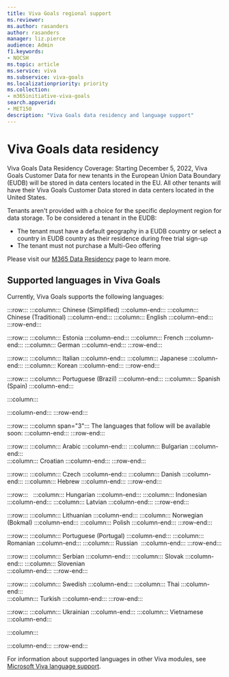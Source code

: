 ```yaml
---
title: Viva Goals regional support
ms.reviewer: 
ms.author: rasanders
author: rasanders
manager: liz.pierce
audience: Admin
f1.keywords:
- NOCSH
ms.topic: article
ms.service: viva
ms.subservice: viva-goals
ms.localizationpriority: priority
ms.collection:  
- m365initiative-viva-goals  
search.appverid:
- MET150
description: "Viva Goals data residency and language support"
---
```


# Viva Goals data residency

Viva Goals Data Residency Coverage: Starting December 5, 2022, Viva Goals Customer Data for new tenants in the European Union Data Boundary (EUDB) will be stored in data centers located in the EU. All other tenants will have their Viva Goals Customer Data stored in data centers located in the United States. 

Tenants aren't provided with a choice for the specific deployment region for data storage. To be considered a tenant in the EUDB:

- The tenant must have a default geography in a EUDB country or select a country in EUDB country as their residence during free trial sign-up
- The tenant must not purchase a Multi-Geo offering 

Please visit our [M365 Data Residency](/microsoft-365/enterprise/o365-data-locations) page to learn more.

## Supported languages in Viva Goals

Currently, Viva Goals supports the following languages: 

:::row:::
   :::column:::
      Chinese (Simplified)
   :::column-end:::
   :::column:::
      Chinese (Traditional)
   :::column-end:::
   :::column:::
      English
   :::column-end:::
:::row-end:::

:::row:::
      :::column:::
      Estonia
   :::column-end:::
   :::column:::
      French
   :::column-end:::
   :::column:::
      German
   :::column-end:::
:::row-end:::

:::row:::
   :::column:::
      Italian
   :::column-end:::
   :::column:::
      Japanese
   :::column-end:::
   :::column:::
      Korean
   :::column-end:::
:::row-end:::

:::row:::
   :::column:::
      Portuguese (Brazil)
   :::column-end:::
   :::column:::
      Spanish (Spain)
   :::column-end:::
   <!--blank "cell" follows to even out the columns-->   
   :::column:::
      
   :::column-end:::
:::row-end:::

:::row:::
   :::column span="3":::
      The languages that follow will be available soon:
   :::column-end:::
:::row-end:::

:::row:::
   :::column:::
        Arabic
   :::column-end:::
   :::column:::
       Bulgarian
   :::column-end:::   
   :::column:::
      Croatian
   :::column-end:::
  :::row-end:::

:::row:::
 :::column:::
      Czech
   :::column-end:::
   :::column:::
      Danish
   :::column-end:::
      :::column:::
     Hebrew
   :::column-end:::
:::row-end:::

:::row:::  
   :::column:::
      Hungarian
   :::column-end:::
   :::column:::
      Indonesian
   :::column-end:::
   :::column:::
      Latvian
   :::column-end:::
:::row-end:::

:::row:::
   :::column:::
      Lithuanian
   :::column-end:::
   :::column:::
      Norwegian (Bokmal)
   :::column-end:::
   :::column:::
      Polish
   :::column-end:::
 :::row-end:::

:::row:::
  :::column:::
      Portuguese (Portugal)
   :::column-end:::
   :::column:::
      Romanian
   :::column-end:::
   :::column:::
      Russian 
   :::column-end:::
:::row-end:::

:::row:::
   :::column:::
     Serbian
   :::column-end:::
   :::column:::
     Slovak 
   :::column-end:::
   :::column:::
     Slovenian   
   :::column-end:::
:::row-end:::

:::row:::
   :::column:::
     Swedish
   :::column-end:::
   :::column:::
     Thai
   :::column-end:::   
   :::column:::
     Turkish
   :::column-end:::
:::row-end:::

:::row:::
   :::column:::
      Ukrainian
   :::column-end:::
   :::column:::
     Vietnamese
   :::column-end::: 
   <!--blank "cell" follows to even out the columns -->   
   :::column:::
      
   :::column-end::: 
:::row-end:::

For information about supported languages in other Viva modules, see [Microsoft Viva language support](../viva-language-support.md).

